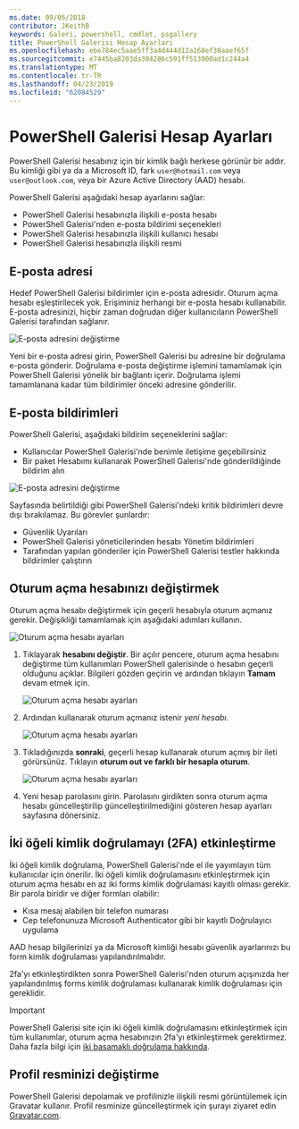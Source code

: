 ```yaml
---
ms.date: 09/05/2018
contributor: JKeithB
keywords: Galeri, powershell, cmdlet, psgallery
title: PowerShell Galerisi Hesap Ayarları
ms.openlocfilehash: ebe784ec5aae5ff3a4d444d12a168ef38aaef65f
ms.sourcegitcommit: e7445ba8203da304286c591ff513900ad1c244a4
ms.translationtype: MT
ms.contentlocale: tr-TR
ms.lasthandoff: 04/23/2019
ms.locfileid: "62084529"
---
```

# <a name="powershell-gallery-account-settings"></a>PowerShell Galerisi Hesap Ayarları

PowerShell Galerisi hesabınız için bir kimlik bağlı herkese görünür bir addır. Bu kimliği gibi ya da a Microsoft ID, fark `user@hotmail.com` veya `user@outlook.com`, veya bir Azure Active Directory (AAD) hesabı.

PowerShell Galerisi aşağıdaki hesap ayarlarını sağlar:

- PowerShell Galerisi hesabınızla ilişkili e-posta hesabı
- PowerShell Galerisi'nden e-posta bildirimi seçenekleri
- PowerShell Galerisi hesabınızla ilişkili kullanıcı hesabı
- PowerShell Galerisi hesabınızla ilişkili resmi

## <a name="email-address"></a>E-posta adresi

Hedef PowerShell Galerisi bildirimler için e-posta adresidir. Oturum açma hesabı eşleştirilecek yok. Erişiminiz herhangi bir e-posta hesabı kullanabilir. E-posta adresinizi, hiçbir zaman doğrudan diğer kullanıcıların PowerShell Galerisi tarafından sağlanır.

![E-posta adresini değiştirme](../../Images/PSGallery_AcccountEmailAddress.png)

Yeni bir e-posta adresi girin, PowerShell Galerisi bu adresine bir doğrulama e-posta gönderir. Doğrulama e-posta değiştirme işlemini tamamlamak için PowerShell Galerisi yönelik bir bağlantı içerir. Doğrulama işlemi tamamlanana kadar tüm bildirimler önceki adresine gönderilir.

## <a name="email-notifications"></a>E-posta bildirimleri

PowerShell Galerisi, aşağıdaki bildirim seçeneklerini sağlar:

- Kullanıcılar PowerShell Galerisi'nde benimle iletişime geçebilirsiniz
- Bir paket Hesabımı kullanarak PowerShell Galerisi'nde gönderildiğinde bildirim alın

![E-posta adresini değiştirme](../../Images/PSGallery_AccountEmailOptions.png)

Sayfasında belirtildiği gibi PowerShell Galerisi'ndeki kritik bildirimleri devre dışı bırakılamaz.
Bu görevler şunlardır:

- Güvenlik Uyarıları
- PowerShell Galerisi yöneticilerinden hesabı Yönetim bildirimleri
- Tarafından yapılan gönderiler için PowerShell Galerisi testler hakkında bildirimler çalıştırın

## <a name="change-your-login-account"></a>Oturum açma hesabınızı değiştirmek

Oturum açma hesabı değiştirmek için geçerli hesabıyla oturum açmanız gerekir. Değişikliği tamamlamak için aşağıdaki adımları kullanın.

![Oturum açma hesabı ayarları](../../Images/PSGallery_LoginAccountSettings.png)

1. Tıklayarak **hesabını değiştir**. Bir açılır pencere, oturum açma hesabını değiştirme tüm kullanımları PowerShell galerisinde o hesabın geçerli olduğunu açıklar. Bilgileri gözden geçirin ve ardından tıklayın **Tamam** devam etmek için.

   ![Oturum açma hesabı ayarları](../../Images/PSGallery_LoginAccountChange-1.png)

2. Ardından kullanarak oturum açmanız istenir _yeni hesabı_.

   ![Oturum açma hesabı ayarları](../../Images/PSGallery_LoginAccountChange-2.png)

3. Tıkladığınızda **sonraki**, geçerli hesap kullanarak oturum açmış bir ileti görürsünüz.
   Tıklayın **oturum out ve farklı bir hesapla oturum**.

   ![Oturum açma hesabı ayarları](../../Images/PSGallery_LoginAccountChange-3.png)

4. Yeni hesap parolasını girin. Parolasını girdikten sonra oturum açma hesabı güncelleştirilip güncelleştirilmediğini gösteren hesap ayarları sayfasına dönersiniz.


## <a name="enable-two-factor-authentication-2fa"></a>İki öğeli kimlik doğrulamayı (2FA) etkinleştirme

İki öğeli kimlik doğrulama, PowerShell Galerisi'nde el ile yayımlayın tüm kullanıcılar için önerilir. İki öğeli kimlik doğrulamasını etkinleştirmek için oturum açma hesabı en az iki forms kimlik doğrulaması kayıtlı olması gerekir. Bir parola biridir ve diğer formları olabilir:

- Kısa mesaj alabilen bir telefon numarası
- Cep telefonunuza Microsoft Authenticator gibi bir kayıtlı Doğrulayıcı uygulama

AAD hesap bilgilerinizi ya da Microsoft kimliği hesabı güvenlik ayarlarınızı bu form kimlik doğrulaması yapılandırılmalıdır.

2fa'yı etkinleştirdikten sonra PowerShell Galerisi'nden oturum açışınızda her yapılandırılmış forms kimlik doğrulaması kullanarak kimlik doğrulaması için gereklidir.

> [!IMPORTANT]
> PowerShell Galerisi site için iki öğeli kimlik doğrulamasını etkinleştirmek için tüm kullanımlar, oturum açma hesabınızın 2fa'yı etkinleştirmek gerektirmez. Daha fazla bilgi için [iki basamaklı doğrulama hakkında](https://support.microsoft.com/help/12408/microsoft-account-about-two-step-verification).

## <a name="change-your-profile-picture"></a>Profil resminizi değiştirme

PowerShell Galerisi depolamak ve profilinizle ilişkili resmi görüntülemek için Gravatar kullanır. Profil resminize güncelleştirmek için şurayı ziyaret edin [Gravatar.com](http://www.gravatar.com/).
